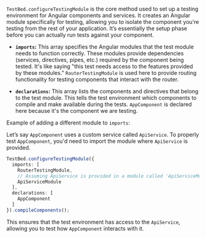 `TestBed.configureTestingModule` is the core method used to set up a testing environment for Angular components and services. It creates an Angular module specifically for testing, allowing you to isolate the component you’re testing from the rest of your application. It’s essentially the setup phase before you can actually run tests against your component.

*   **`imports`:**  This array specifies the Angular modules that the test module needs to function correctly. These modules provide dependencies (services, directives, pipes, etc.) required by the component being tested. It's like saying "this test needs access to the features provided by these modules."  `RouterTestingModule` is used here to provide routing functionality for testing components that interact with the router.

*   **`declarations`:**  This array lists the components and directives that belong to the test module. This tells the test environment which components to compile and make available during the tests.  `AppComponent` is declared here because it's the component we are testing.

Example of adding a different module to `imports`:

Let’s say `AppComponent` uses a custom service called `ApiService`.  To properly test `AppComponent`, you'd need to import the module where `ApiService` is provided.

```typescript
TestBed.configureTestingModule({
  imports: [
    RouterTestingModule,
    // Assuming ApiService is provided in a module called 'ApiServiceModule'
    ApiServiceModule 
  ],
  declarations: [
    AppComponent
  ]
}).compileComponents();
```

This ensures that the test environment has access to the `ApiService`, allowing you to test how `AppComponent` interacts with it.